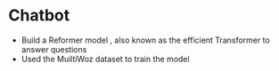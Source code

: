 # Chatbot
-  Build a Reformer model , also known as the efficient Transformer to answer questions
- Used the MuiltiWoz dataset  to train the model

